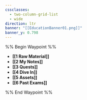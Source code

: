 ```yaml
---
cssclasses:
  - two-column-grid-list
  - wide
direction: ltr
banner: "[[EducationBanner01.png]]"
banner_y: 0.798
---
```

%% Begin Waypoint %%
- **[[1 Raw Material]]**
- **[[2 My Notes]]**
- **[[3 Quests]]**
- **[[4 Dive In]]**
- **[[5 Assets]]**
- **[[6 Past Exams]]**

%% End Waypoint %%